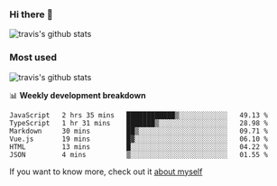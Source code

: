### Hi there 👋

<!--
**HondryTravis/HondryTravis** is a ✨ _special_ ✨ repository because its `README.md` (this file) appears on your GitHub profile.

Here are some ideas to get you started:

- 🔭 I’m currently working on ...
- 🌱 I’m currently learning ...
- 👯 I’m looking to collaborate on ...
- 🤔 I’m looking for help with ...
- 💬 Ask me about ...
- 📫 How to reach me: ...
- 😄 Pronouns: ...
- ⚡ Fun fact: ...
-->

![travis's github stats](https://github-readme-stats.vercel.app/api?username=HondryTravis&hide=stars)
### Most used
![travis's github stats](https://github-readme-stats.anuraghazra1.vercel.app/api/top-langs/?username=HondryTravis&layout=compact&hide_title=true)

📊 **Weekly development breakdown**

<!--START_SECTION:waka-->

```text
JavaScript   2 hrs 35 mins   ████████████▒░░░░░░░░░░░░   49.13 %
TypeScript   1 hr 31 mins    ███████▒░░░░░░░░░░░░░░░░░   28.98 %
Markdown     30 mins         ██▒░░░░░░░░░░░░░░░░░░░░░░   09.71 %
Vue.js       19 mins         █▓░░░░░░░░░░░░░░░░░░░░░░░   06.10 %
HTML         13 mins         █░░░░░░░░░░░░░░░░░░░░░░░░   04.22 %
JSON         4 mins          ▒░░░░░░░░░░░░░░░░░░░░░░░░   01.55 %
```

<!--END_SECTION:waka-->

If you want to know more, check out it [about myself](https://hondrytravis.github.io/)
